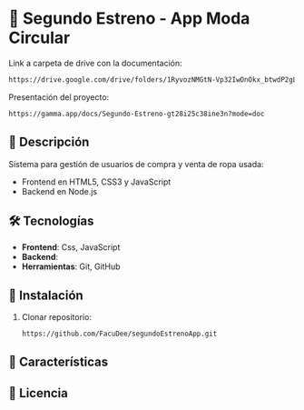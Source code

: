 # 🛒 Segundo Estreno - App Moda Circular

Link a carpeta de drive con la documentación:
```bash
https://drive.google.com/drive/folders/1RyvozNMGtN-Vp32IwOnOkx_btwdP2gL-
```

Presentación del proyecto:
```bash
https://gamma.app/docs/Segundo-Estreno-gt28i25c38ine3n?mode=doc
```

## 📝 Descripción
Sistema para gestión de usuarios de compra y venta de ropa usada:
- Frontend en HTML5, CSS3 y JavaScript
- Backend en Node.js 

## 🛠️ Tecnologías
- **Frontend**: Css, JavaScript
- **Backend**: 
- **Herramientas**: Git, GitHub

## 🚀 Instalación
1. Clonar repositorio:
   ```bash
   https://github.com/FacuDee/segundoEstrenoApp.git
   ```

## 🌟 Características

## 📄 Licencia
